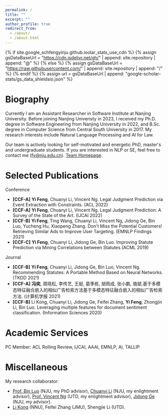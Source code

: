 ```yaml
---
permalink: /
title: ""
excerpt: ""
author_profile: true
redirect_from: 
  - /about/
  - /about.html
---
```


{% if site.google_schfengyinju.github.ioolar_stats_use_cdn %}
{% assign gsDataBaseUrl = "https://cdn.jsdelivr.net/gh/" | append: site.repository | append: "@" %}
{% else %}
{% assign gsDataBaseUrl = "https://raw.githubusercontent.com/" | append: site.repository | append: "/" %}
{% endif %}
{% assign url = gsDataBaseUrl | append: "google-scholar-stats/gs_data_shieldsio.json" %}

<span class='anchor' id='about-me'></span>

# Biography

Currently I am an Assistant Researcher in Software Institute at Nanjing University. Before joining Nanjing Univeristy in 2023, I received my Ph.D. degree in Software Engineering from Nanjing University in 2022, and B.Sc. degree in Computer Science from Central South University in 2017.
My research interests include Natural Language Processing and AI for Law.

Our team is actively looking for self-motivated and energetic PhD, master's and undergraduate students. If you are interested in NLP or SE, feel free to contact me (fy@nju.edu.cn). [Team Homepage](http://liplab.site/).

# Selected Publications 
Conference
- **[CCF-A]** **Yi Feng**, Chuanyi Li, Vincent Ng. Legal Judgment Prediction via Event Extraction with Constraints. (ACL 2022)
- **[CCF-A]** **Yi Feng**, Chuanyi Li, Vincent Ng. Legal Judgment Prediction: A Survey of the State of the Art. (IJCAI 2022)
- **[CCF-B]** **Yi Feng**, Ting Wang, Chuanyi Li, Vincent Ng, Jidong Ge, Bin Luo, Yucheng Hu, Xiaopeng Zhang. Don't Miss the Potential Customers! Retrieving Similar Ads to Improve User Targeting. (EMNLP Findings 2021)
- **[CCF-C]** **Yi Feng**, Chuanyi Li, Jidong Ge, Bin Luo. Improving Statute Prediction via Mining Correlations between Statutes.(ACML 2019)

Journal
- **[CCF-B]** **Yi Feng**, Chuanyi Li, Jidong Ge, Bin Luo, Vincent Ng. Recommending Statutes: A Portable Method Based on Neural Networks. (TKDD 2021)
- **[CCF-A]** **冯奕**, 周晓松, 李传艺, 王挺, 葛季栋, 胡雨成, 张小鹏, 骆斌.基于多模态特征融合嵌入的相似广告检索方法基于多模态特征融合嵌入的相似广告检索方法. (计算机学报 2021)
- **[CCF-B]** Li Kong, Chuanyi Li, Jidong Ge, Feifei Zhang, **Yi Feng**, Zhongjin Li, Bin Luo. Leveraging multiple features for document sentiment classification.  (Information Sciences 2020)



# Academic Services
PC Member: ACL Rolling Review, IJCAI, AAAI, EMNLP, AI, TALLIP

# Miscellaneous
My research collaborator:
- [Prof. Bin Luo](https://software.nju.edu.cn//luobin/index.html) (NJU, my PhD advisor), [Chuanyi Li](http://lichuanyi.site/) (NJU, my enlightment advisor), [Prof. Vincent Ng](https://www.hlt.utdallas.edu/~vince/) (UTD, my enlightment advisor), [Jidong Ge](https://gjdnju.github.io/) (NJU, my advisor).
- [Li Kong](http://ceai.njnu.edu.cn/user/?ID=73047) (NNU), Feifei Zhang (JMU), Shengjie Li (UTD).
